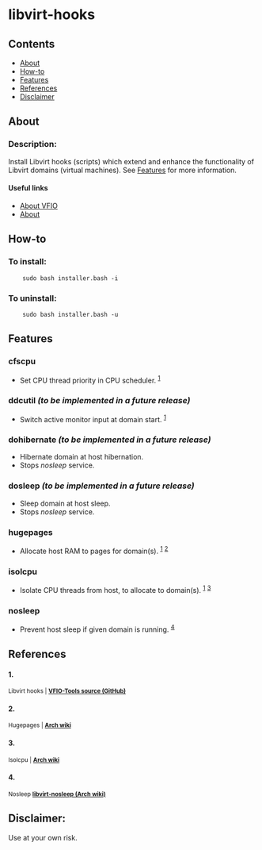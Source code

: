# libvirt-hooks

## Contents
* [About](#about)
* [How-to](#how-to)
* [Features](#features)
* [References](#references)
* [Disclaimer](#disclaimer)

## About
### Description:
Install Libvirt hooks (scripts) which extend and enhance the functionality of Libvirt domains (virtual machines). See [Features](#features) for more information.

#### Useful links
* [About VFIO](https://www.kernel.org/doc/html/latest/driver-api/vfio.html)
* [About](https://libvirt.org/hooks.html)

## How-to
### To install:

        sudo bash installer.bash -i

### To uninstall:

        sudo bash installer.bash -u

## Features
### cfscpu
  * Set CPU thread priority in CPU scheduler. <sup>[1](#1)</sup>
### ddcutil *(to be implemented in a future release)*
  * Switch active monitor input at domain start. <sup>[1](#1)</sup>
### dohibernate *(to be implemented in a future release)*
  * Hibernate domain at host hibernation.
  * Stops *nosleep* service.
### dosleep *(to be implemented in a future release)*
  * Sleep domain at host sleep.
  * Stops *nosleep* service.
### hugepages
  * Allocate host RAM to pages for domain(s). <sup>[1](#1)</sup> <sup>[2](#2)</sup>
### isolcpu
  * Isolate CPU threads from host, to allocate to domain(s). <sup>[1](#1)</sup> <sup>[3](#3)</sup>
### nosleep
  * Prevent host sleep if given domain is running. <sup>[4](#4)</sup>

## References
#### 1.
<sub>Libvirt hooks | **[VFIO-Tools source (GitHub)](https://github.com/PassthroughPOST/VFIO-Tools)**</sub>

#### 2.
<sub>Hugepages | **[Arch wiki](https://wiki.archlinux.org/title/PCI_passthrough_via_OVMF#Huge_memory_pages)**</sub>

#### 3.
<sub>Isolcpu | **[Arch wiki](https://wiki.archlinux.org/title/PCI_passthrough_via_OVMF#CPU_pinning)**</sub>

#### 4.
<sub>Nosleep **[libvirt-nosleep (Arch wiki)](https://wiki.archlinux.org/title/PCI_passthrough_via_OVMF#Host_lockup_if_Guest_is_left_running_during_sleep)**</sub>

## Disclaimer:
Use at your own risk.